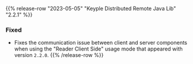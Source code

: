 {{% release-row "2023-05-05" "Keyple Distributed Remote Java Lib" "2.2.1" %}} 
### Fixed
- Fixes the communication issue between client and server components when using the "Reader Client Side" usage mode 
  that appeared with version `2.2.0`.
{{% /release-row %}}
